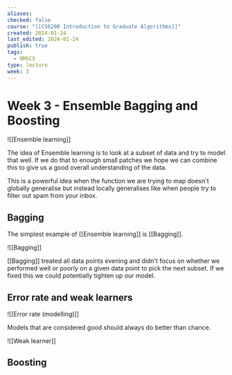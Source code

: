 ```yaml
---
aliases: 
checked: false
course: "[[CS6200 Introduction to Graduate Algorithms]]"
created: 2024-01-24
last_edited: 2024-01-24
publish: true
tags:
  - OMSCS
type: lecture
week: 3
---
```

# Week 3 - Ensemble Bagging and Boosting

![[Ensemble learning]]

The idea of Ensemble learning is to look at a subset of data and try to model that well. If we do that to enough small patches we hope we can combine this to give us a good overall understanding of the data.

This is a powerful idea when the function we are trying to map doesn't globally generalise but instead locally generalises like when people try to filter out spam from your inbox.

## Bagging

The simplest example of [[Ensemble learning]] is [[Bagging]].

![[Bagging]]

[[Bagging]] treated all data points evening and didn't focus on whether we performed well or poorly on a given data point to pick the next subset. If we fixed this we could potentially tighten up our model.

## Error rate and weak learners

![[Error rate (modelling)]]

Models that are considered good should always do better than chance.

![[Weak learner]]

## Boosting

